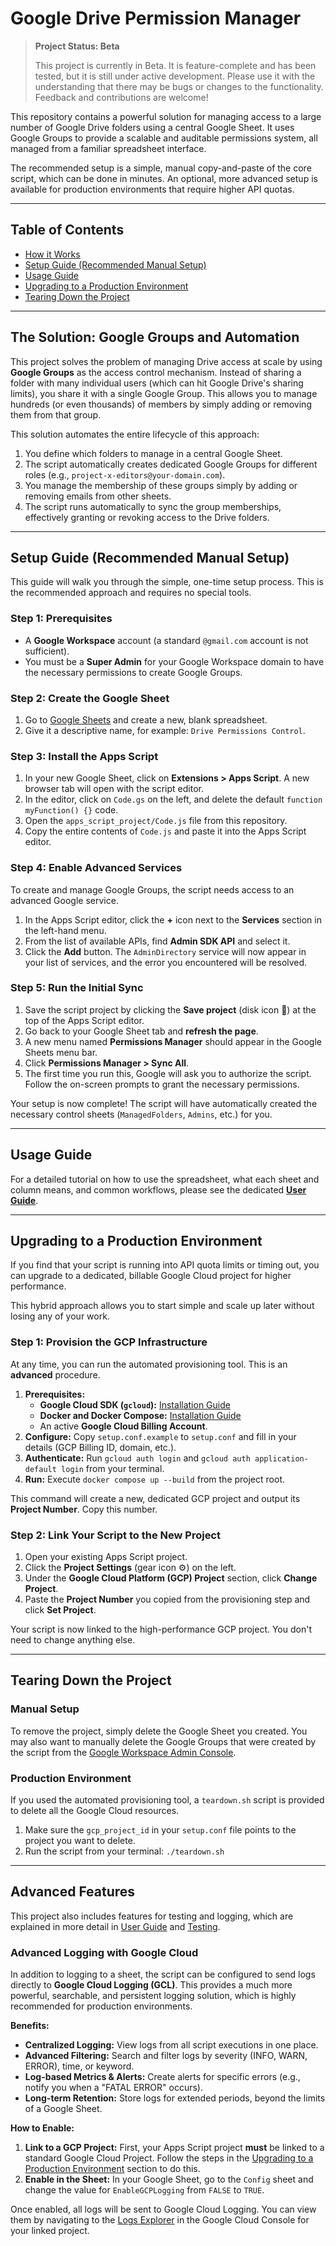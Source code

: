 # Google Drive Permission Manager

> **Project Status: Beta**
>
> This project is currently in Beta. It is feature-complete and has been tested, but it is still under active development. Please use it with the understanding that there may be bugs or changes to the functionality. Feedback and contributions are welcome!

This repository contains a powerful solution for managing access to a large number of Google Drive folders using a central Google Sheet. It uses Google Groups to provide a scalable and auditable permissions system, all managed from a familiar spreadsheet interface.

The recommended setup is a simple, manual copy-and-paste of the core script, which can be done in minutes. An optional, more advanced setup is available for production environments that require higher API quotas.

---

## Table of Contents

- [How it Works](#how-it-works)
- [Setup Guide (Recommended Manual Setup)](#setup-guide-recommended-manual-setup)
- [Usage Guide](#usage-guide)
- [Upgrading to a Production Environment](#upgrading-to-a-production-environment)
- [Tearing Down the Project](#tearing-down-the-project)

---

## The Solution: Google Groups and Automation

This project solves the problem of managing Drive access at scale by using **Google Groups** as the access control mechanism. Instead of sharing a folder with many individual users (which can hit Google Drive's sharing limits), you share it with a single Google Group. This allows you to manage hundreds (or even thousands) of members by simply adding or removing them from that group.

This solution automates the entire lifecycle of this approach:

1.  You define which folders to manage in a central Google Sheet.
2.  The script automatically creates dedicated Google Groups for different roles (e.g., `project-x-editors@your-domain.com`).
3.  You manage the membership of these groups simply by adding or removing emails from other sheets.
4.  The script runs automatically to sync the group memberships, effectively granting or revoking access to the Drive folders.

---

## Setup Guide (Recommended Manual Setup)

This guide will walk you through the simple, one-time setup process. This is the recommended approach and requires no special tools.

### Step 1: Prerequisites

*   A **Google Workspace** account (a standard `@gmail.com` account is not sufficient).
*   You must be a **Super Admin** for your Google Workspace domain to have the necessary permissions to create Google Groups.

### Step 2: Create the Google Sheet

1.  Go to [Google Sheets](https://sheets.google.com) and create a new, blank spreadsheet.
2.  Give it a descriptive name, for example: `Drive Permissions Control`.

### Step 3: Install the Apps Script

1.  In your new Google Sheet, click on **Extensions > Apps Script**. A new browser tab will open with the script editor.
2.  In the editor, click on `Code.gs` on the left, and delete the default `function myFunction() {}` code.
3.  Open the `apps_script_project/Code.js` file from this repository.
4.  Copy the entire contents of `Code.js` and paste it into the Apps Script editor.

### Step 4: Enable Advanced Services

To create and manage Google Groups, the script needs access to an advanced Google service.

1.  In the Apps Script editor, click the **+** icon next to the **Services** section in the left-hand menu.
2.  From the list of available APIs, find **Admin SDK API** and select it.
3.  Click the **Add** button. The `AdminDirectory` service will now appear in your list of services, and the error you encountered will be resolved.

### Step 5: Run the Initial Sync

1.  Save the script project by clicking the **Save project** (disk icon 💾) at the top of the Apps Script editor.
2.  Go back to your Google Sheet tab and **refresh the page**.
3.  A new menu named **Permissions Manager** should appear in the Google Sheets menu bar.
4.  Click **Permissions Manager > Sync All**.
5.  The first time you run this, Google will ask you to authorize the script. Follow the on-screen prompts to grant the necessary permissions.

Your setup is now complete! The script will have automatically created the necessary control sheets (`ManagedFolders`, `Admins`, etc.) for you.

---

## Usage Guide

For a detailed tutorial on how to use the spreadsheet, what each sheet and column means, and common workflows, please see the dedicated **[User Guide](./docs/USER_GUIDE.md)**.

---

## Upgrading to a Production Environment

If you find that your script is running into API quota limits or timing out, you can upgrade to a dedicated, billable Google Cloud project for higher performance.

This hybrid approach allows you to start simple and scale up later without losing any of your work.

### Step 1: Provision the GCP Infrastructure

At any time, you can run the automated provisioning tool. This is an **advanced** procedure.

1.  **Prerequisites:**
    *   **Google Cloud SDK (`gcloud`):** [Installation Guide](https://cloud.google.com/sdk/docs/install)
    *   **Docker and Docker Compose:** [Installation Guide](https://docs.docker.com/get-docker/)
    *   An active **Google Cloud Billing Account**.
2.  **Configure:** Copy `setup.conf.example` to `setup.conf` and fill in your details (GCP Billing ID, domain, etc.).
3.  **Authenticate:** Run `gcloud auth login` and `gcloud auth application-default login` from your terminal.
4.  **Run:** Execute `docker compose up --build` from the project root.

This command will create a new, dedicated GCP project and output its **Project Number**. Copy this number.

### Step 2: Link Your Script to the New Project

1.  Open your existing Apps Script project.
2.  Click the **Project Settings** (gear icon ⚙️) on the left.
3.  Under the **Google Cloud Platform (GCP) Project** section, click **Change Project**.
4.  Paste the **Project Number** you copied from the provisioning step and click **Set Project**.

Your script is now linked to the high-performance GCP project. You don't need to change anything else.

---

## Tearing Down the Project

### Manual Setup

To remove the project, simply delete the Google Sheet you created. You may also want to manually delete the Google Groups that were created by the script from the [Google Workspace Admin Console](https://admin.google.com).

### Production Environment

If you used the automated provisioning tool, a `teardown.sh` script is provided to delete all the Google Cloud resources.

1.  Make sure the `gcp_project_id` in your `setup.conf` file points to the project you want to delete.
2.  Run the script from your terminal: `./teardown.sh`

---

## Advanced Features

This project also includes features for testing and logging, which are explained in more detail in [User Guide](./docs/USER_GUIDE.md) and [Testing](./docs/TESTING.md).

### Advanced Logging with Google Cloud

In addition to logging to a sheet, the script can be configured to send logs directly to **Google Cloud Logging (GCL)**. This provides a much more powerful, searchable, and persistent logging solution, which is highly recommended for production environments.

**Benefits:**
*   **Centralized Logging:** View logs from all script executions in one place.
*   **Advanced Filtering:** Search and filter logs by severity (INFO, WARN, ERROR), time, or keyword.
*   **Log-based Metrics & Alerts:** Create alerts for specific errors (e.g., notify you when a "FATAL ERROR" occurs).
*   **Long-term Retention:** Store logs for extended periods, beyond the limits of a Google Sheet.

**How to Enable:**

1.  **Link to a GCP Project:** First, your Apps Script project **must** be linked to a standard Google Cloud Project. Follow the steps in the [Upgrading to a Production Environment](#upgrading-to-a-production-environment) section to do this.
2.  **Enable in the Sheet:** In your Google Sheet, go to the `Config` sheet and change the value for `EnableGCPLogging` from `FALSE` to `TRUE`.

Once enabled, all logs will be sent to Google Cloud Logging. You can view them by navigating to the [Logs Explorer](https://console.cloud.google.com/logs/viewer) in the Google Cloud Console for your linked project.

